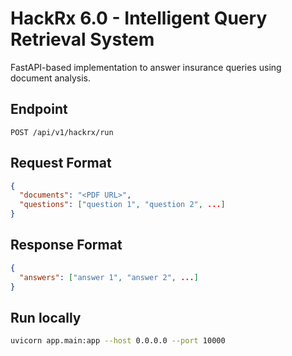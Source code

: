 # HackRx 6.0 - Intelligent Query Retrieval System

FastAPI-based implementation to answer insurance queries using document analysis.

## Endpoint
`POST /api/v1/hackrx/run`

## Request Format
```json
{
  "documents": "<PDF URL>",
  "questions": ["question 1", "question 2", ...]
}
```

## Response Format
```json
{
  "answers": ["answer 1", "answer 2", ...]
}
```

## Run locally
```bash
uvicorn app.main:app --host 0.0.0.0 --port 10000
```
